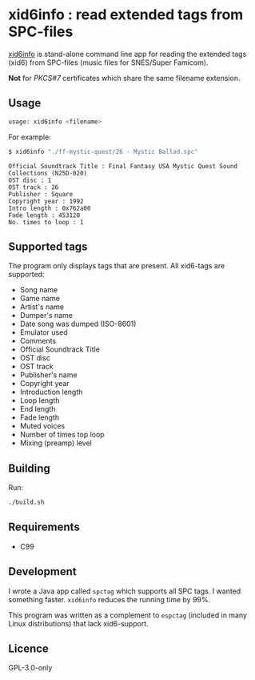 # xid6info : read extended tags from SPC-files

[xid6info](https://github.com/ullenius/xid6info) is stand-alone command line app
for reading the extended tags (xid6) from SPC-files (music files for SNES/Super
Famicom).

**Not** for *PKCS#7* certificates which share the same filename extension.

## Usage

```sh
usage: xid6info <filename>
```

For example:
```sh
$ xid6info "./ff-mystic-quest/26 - Mystic Ballad.spc"
```
```
Official Soundtrack Title : Final Fantasy USA Mystic Quest Sound Collections (N25D-020)
OST disc : 1
OST track : 26
Publisher : Square
Copyright year : 1992
Intro length : 0x762a00
Fade length : 453120
No. times to loop : 1
```

## Supported tags
The program only displays tags that are present. All xid6-tags are supported:

* Song name
* Game name
* Artist's name
* Dumper's name
* Date song was dumped (ISO-8601)
* Emulator used
* Comments
* Official Soundtrack Title
* OST disc
* OST track
* Publisher's name
* Copyright year
* Introduction length
* Loop length
* End length
* Fade length
* Muted voices
* Number of times top loop
* Mixing (preamp) level

## Building
Run:
```sh
./build.sh
```

## Requirements
* C99

## Development
I wrote a Java app called `spctag` which supports all SPC tags. I wanted
something faster. `xid6info` reduces the running time by 99%.

This program was written as a complement to `espctag` (included in many Linux
distributions) that lack xid6-support.

## Licence
GPL-3.0-only

